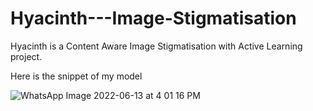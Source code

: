 # Hyacinth---Image-Stigmatisation
Hyacinth is a Content Aware Image Stigmatisation with Active Learning project. 

Here is the snippet of my model

![WhatsApp Image 2022-06-13 at 4 01 16 PM](https://user-images.githubusercontent.com/84260232/173409764-7810d0de-77ca-46e3-bf93-7992509d6890.png)

